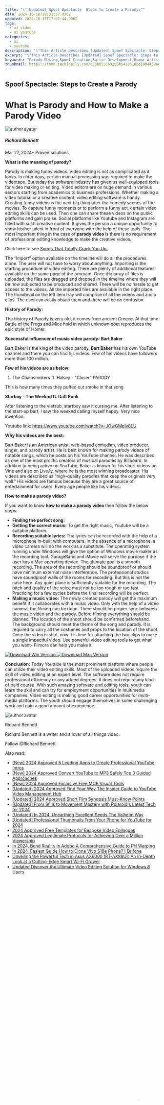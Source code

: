 ```yaml
---
title: "\"[Updated] Spoof Spectacle  Steps to Create a Parody\""
date: 2024-10-10T18:31:57.036Z
updated: 2024-10-15T17:07:44.990Z
tags:
  - ai video
  - ai youtube
categories:
  - ai
  - youtube
description: "\"This Article Describes [Updated] Spoof Spectacle: Steps to Create a Parody\""
excerpt: "\"This Article Describes [Updated] Spoof Spectacle: Steps to Create a Parody\""
keywords: "Parody Making,Spoof Creation,Satire Development,Humor Artistry,Fake Scene Crafting,Comedic Sketching,Joke Production"
thumbnail: https://thmb.techidaily.com/c35bb55569306b5428a10bd1ab44596d5c722993db7a19d5db6d527a1da8e1b4.png
---
```


## Spoof Spectacle: Steps to Create a Parody

# What is Parody and How to Make a Parody Video

![author avatar](https://images.wondershare.com/filmora/article-images/richard-bennett.jpg)

##### Richard Bennett

 Mar 27, 2024• Proven solutions

**What is the meaning of parody?**

Parody is making funny videos. Video editing is not as complicated as it looks. In older days, certain manual processing was required to make the videotape. But today the software industry has given us well-equipped tools for video making or editing. Video editors are on huge demand in various sectors starting from academics to business professions. Whether making a video tutorial or a creative content, video editing software is handy. Creating funny videos is the next big thing after the comedy scenes of the movies. To capture funny moments or to perform a funny act, certain video editing skills can be used. Then one can share these videos on the public platforms and gain praise. Social platforms like Youtube and Instagram are filled with such creative content. It gives the person a unique opportunity to show his/her talent in front of everyone with the help of these tools. The most important thing in the case of **parody video** is there is no requirement of professional editing knowledge to make the creative videos.

Click here to see [Songs That Totally Crack You Up.](https://tools.techidaily.com/wondershare/filmora/download/)

The “Import” option available on the timeline will do all the procedures alone. The user will not have to worry about anything. Importing is the starting procedure of video editing. There are plenty of additional features available on the same page of the program. Once the array of files is uploaded, the files are dragged and dropped in the timeline where they will be now subjected to be produced and shared. There will be no hassle to get access to the videos. All the imported files are available in the right place. The thumbnail on the left item tray will comprise of all the videos and audio clips. The user can easily obtain them and there will be no confusion.

**History of Parody:**

The history of Parody is very old, it comes from ancient Greece. At that time Battle of the Frogs and Mice hold in which unknown poet reproduces the epic style of Homer.

**Successful influencer of music video parody- Bart Baker**

Bart Baker is the king of the video parody. **Bart Baker** has his own YouTube channel and there you can find his videos. Few of his videos have followers more than 100 million.

**Few of his videos are as below:**

1. The Chainsmokers ft. Halsey - "Closer" PARODY

 This is how many times they puffed out smoke in that song

**Starboy - The Weeknd ft. Daft Punk**

After listening to the vietsub, startboy saw it cursing me. After listening to the start-up bart, I saw the weeknd calling myself happy. Very nice invention.

Youtube link: <https://www.youtube.com/watch?v=JOwGMpIv8LU>

**Why his videos are the best:**

Bart Baker is an American artist, web-based comedian, video producer, singer, and parody artist. He is best known for making parody videos of notable songs, which he posts on his YouTube channel. He was described as one of the most prolific creators of musical parodies by Billboard. In addition to being active on YouTube, Baker is known for his short videos on Vine and also on Live.ly, where he is the most winning broadcaster. His videos are described as "high-quality parodies that keep the originals very well." His videos are famous because they are a great source of entertainment for users. Every age people like his videos.

**How to make a parody video?**

If you want to know **how to make a parody video** then follow the below steps:

* **Finding the perfect song:**
* **Getting the correct music:** To get the right music, Youtube will be a suitable platform.
* **Recording suitable lyrics:** The lyrics can be recorded with the help of a microphone in-built with computers. In the absence of a microphone, a video camera will do the work as a substitute. The operating system running under Windows will give the option of Windows movie maker as the recording tool. GarageBand and iMovie will serve the purpose if the user has a Mac operating device. The ultimate goal is a smooth recording. The area of the recording should be soundproof or should have minimum external noise interference. The professional studios have soundproof walls of the rooms for recording. But this is not the case here. Any quiet place is sufficiently suitable for the recording. The pitch and quality of the voice must not be too rough or too fast. Practicing for a few cycles before the final recording will be perfect.
* **Making a music video:** The newly created parody will get the maximum benefit if it collaborates with a music video. Only with the help of a video camera, the filming can be done. There should be proper sync between the music video and the parody. Before filming everything should be planned. The location of the shoot should be confirmed beforehand. The background should meet the theme of the song and parody. It is required to carry all the costumes and props to the location of the shoot. Once the video is shot, now it is time for attaching the two clips to make a single impactful video. Use powerful video editing tools to get what you want- Filmora can help you make it.

[![Download Win Version](https://images.wondershare.com/filmora/guide/download-btn-win.jpg) ](https://tools.techidaily.com/wondershare/filmora/download/) [![Download Mac Version](https://images.wondershare.com/filmora/guide/download-btn-mac.jpg) ](https://tools.techidaily.com/wondershare/filmora/download/)

**Conclusion:** Today Youtube is the most prominent platform where people can utilize their video editing skills. Most of the uploaded videos require the skill of video editing at an expert level. The software does not require professional efficiency or any added degrees. It does not require any kind of paid course. With such amazing software and editing tools, youth can learn the skill and can try for employment opportunities in multimedia companies. Video editing is making good career opportunities for multi-media platforms. The youth should engage themselves in some challenging work and gain a good amount of experience.

![author avatar](https://images.wondershare.com/filmora/article-images/richard-bennett.jpg)

Richard Bennett

Richard Bennett is a writer and a lover of all things video.

Follow @Richard Bennett

<ins class="adsbygoogle"
     style="display:block"
     data-ad-format="autorelaxed"
     data-ad-client="ca-pub-7571918770474297"
     data-ad-slot="1223367746"></ins>

<ins class="adsbygoogle"
     style="display:block"
     data-ad-client="ca-pub-7571918770474297"
     data-ad-slot="8358498916"
     data-ad-format="auto"
     data-full-width-responsive="true"></ins>

<span class="atpl-alsoreadstyle">Also read:</span>
<div><ul>
<li><a href="https://youtube-data.techidaily.com/024-approved-5-leading-apps-to-create-professional-youtube-intros/"><u>[New] 2024 Approved 5 Leading Apps to Create Professional YouTube Intros</u></a></li>
<li><a href="https://youtube-data.techidaily.com/024-approved-convert-youtube-to-mp3-safely-top-3-guided-approaches/"><u>[New] 2024 Approved Convert YouTube to MP3 Safely Top 3 Guided Approaches</u></a></li>
<li><a href="https://youtube-data.techidaily.com/024-approved-exclusive-free-mcb-visual-tools/"><u>[New] 2024 Approved Exclusive Free MCB Visual Tools</u></a></li>
<li><a href="https://youtube-docs.techidaily.com/ed-2024-approved-find-your-way-the-insider-guide-to-youtube-video-management-hub/"><u>[Updated] 2024 Approved Find Your Way The Insider Guide to YouTube Video Management Hub</u></a></li>
<li><a href="https://youtube-data.techidaily.com/ed-2024-approved-short-film-synopsis-must-know-points/"><u>[Updated] 2024 Approved Short Film Synopsis Must-Know Points</u></a></li>
<li><a href="https://article-knowledge.techidaily.com/updated-from-stills-to-movement-mastery-with-polaroids-latest-tech-for-2024/"><u>[Updated] From Stills to Movement Mastery with Polaroid's Latest Tech for 2024</u></a></li>
<li><a href="https://screen-activity-recording.techidaily.com/updated-in-2024-unearthing-excellent-seeds-the-valheim-way/"><u>[Updated] In 2024, Unearthing Excellent Seeds The Valheim Way</u></a></li>
<li><a href="https://youtube-data.techidaily.com/ed-professional-thumbnails-from-your-phone-for-youtube-for-2024/"><u>[Updated] Professional Thumbnails From Your Phone for YouTube for 2024</u></a></li>
<li><a href="https://article-helps.techidaily.com/2024-approved-free-templates-for-bespoke-video-epilogues/"><u>2024 Approved Free Templates for Bespoke Video Epilogues</u></a></li>
<li><a href="https://youtube-data.techidaily.com/approved-legitimate-protocols-for-achieving-over-a-million-viewership/"><u>2024 Approved Legitimate Protocols for Achieving Over a Million Viewership</u></a></li>
<li><a href="https://extra-hints.techidaily.com/in-2024-bend-reality-in-adobe-a-comprehensive-guide-to-ph-warping/"><u>In 2024, Bend Reality in Adobe A Comprehensive Guide to PH Warping</u></a></li>
<li><a href="https://android-transfer.techidaily.com/in-2024-easiest-guide-how-to-clone-vivo-s18e-phone-drfone-by-drfone-transfer-from-android-transfer-from-android/"><u>In 2024, Easiest Guide How to Clone Vivo S18e Phone? | Dr.fone</u></a></li>
<li><a href="https://buynow-marvelous.techidaily.com/unveiling-the-powerful-tech-in-asus-ax6000-rt-ax88u-an-in-depth-look-at-a-cutting-edge-smart-wi-fi-grower/"><u>Unveiling the Powerful Tech in Asus AX6000 (RT-AX88U): An In-Depth Look at a Cutting-Edge Smart Wi-Fi Grower</u></a></li>
<li><a href="https://ai-vdieo-software.techidaily.com/updated-discover-the-ultimate-video-editing-solution-for-windows-8-users/"><u>Updated Discover the Ultimate Video Editing Solution for Windows 8 Users</u></a></li>
</ul></div>

<!-- affiliate ads begin -->
<span id="1531882">
					<video width="864" height="1536" style="cursor:pointer"
           poster="//a.impactradius-go.com/display-clicktoplayimage/1531882.png"
           onclick="if(!this.playClicked){this.play();this.setAttribute('controls',true);this.playClicked=true;}">
	   <source src="//a.impactradius-go.com/display-ad/16446-1531882">
	   <img src="//a.impactradius-go.com/display-clicktoplayimage/1531882.png" style="border: none; height: 100%; width: 100%; object-fit: contain">
	</video>
	<div style="width:540px;text-align:center"><a href="javascript:window.open(decodeURIComponent('https%3A%2F%2Flaganoo.pxf.io%2Fc%2F5597632%2F1531882%2F16446'), '_blank');void(0);">Click here</a></div>
</span>
<img height="0" width="0" src="https://imp.pxf.io/i/5597632/1531882/16446" style="position:absolute;visibility:hidden;" border="0" />
<!-- affiliate ads end -->

